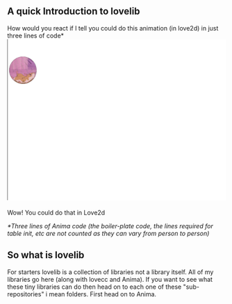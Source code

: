 ## A quick Introduction to lovelib

How would you react if I tell you could do this animation (in love2d) in just three lines of code*
<br>
<a href="https://github.com/YoungNeer/lovelib/Anima">
  <img src="https://github.com/YoungNeer/lovelib/blob/master/Anima/Screenshots/ball_animation.gif"/>
 </a>
 <br>
 <br>
 <span style="align: center">Wow! You could do that in Love2d</span>


<i>*Three lines of Anima code (the boiler-plate code, the lines required for table init, etc are not counted as they can vary from person to person)</i>
  
## So what is lovelib
For starters lovelib is a collection of libraries not a library itself. All of my libraries go here (along with lovecc and Anima). If you want to see what these tiny libraries can do then head on to each one of these "sub-repositories" i mean folders. First head on to Anima.

